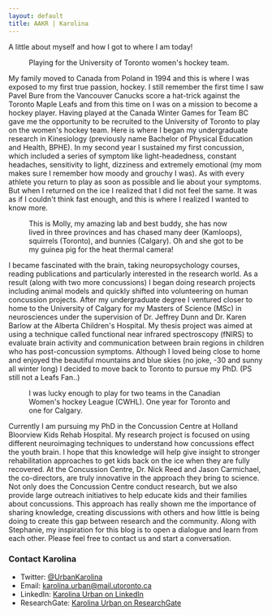 ```yaml
---
layout: default
title: AAKR | Karolina
---
```

<div class="post">
<p class="intro">A little about myself and how I got to where I am today!</p>

<figure>
	<img src="{{ '/assets/img/aboutkarolina/karolina1.jpg' | prepend: site.baseurl }}" alt="">
	<figcaption>Playing for the University of Toronto women's hockey team.</figcaption>
</figure>

<p>My family moved to Canada from Poland in 1994 and this is where I was exposed to my first true passion, hockey. I still remember the first time I saw Pavel Bure from the Vancouver Canucks score a hat-trick against the Toronto Maple Leafs and from this time on I was on a mission to become a hockey player. Having played at the Canada Winter Games for Team BC gave me the opportunity to be recruited to the University of Toronto to play on the women's hockey team. Here is where I began my undergraduate research in Kinesiology (previously name Bachelor of Physical Education and Health, BPHE). In my second year I sustained my first concussion, which included a series of symptom like light-headedness, constant headaches, sensitivity to light, dizziness and extremely emotional (my mom makes sure I remember how moody and grouchy I was). As with every athlete you return to play as soon as possible and lie about your symptoms. But when I returned on the ice I realized that I did not feel the same. It was as if I couldn't think fast enough, and this is where I realized I wanted to know more.</p>

<figure>
	<img src="{{ '/assets/img/aboutkarolina/karolina2.jpg' | prepend: site.baseurl }}" alt="">
	<figcaption>This is Molly, my amazing lab and best buddy, she has now lived in three provinces and has chased many deer (Kamloops), squirrels (Toronto), and bunnies (Calgary). Oh and she got to be my guinea pig for the heat thermal camera!</figcaption>
</figure>

<p>I became fascinated with the brain, taking neuropsychology courses, reading publications and particularly interested in the research world. As a result (along with two more concussions) I began doing research projects including animal models and quickly shifted into volunteering on human concussion projects. After my undergraduate degree I ventured closer to home to the University of Calgary for my Masters of Science (MSc) in neurosciences under the supervision of Dr. Jeffrey Dunn and Dr. Karen Barlow at the Alberta Children's Hospital. My thesis project was aimed at using a technique called functional near infrared spectroscopy (fNIRS) to evaluate brain activity and communication between brain regions in children who has post-concussion symptoms. Although I loved being close to home and enjoyed the beautiful mountains and blue skies (no joke, -30 and sunny all winter long) I decided to move back to Toronto to pursue my PhD. (PS still not a Leafs Fan..)</p>

<figure>
	<img src="{{ '/assets/img/aboutkarolina/karolina3.jpg' | prepend: site.baseurl }}" alt="">
	<figcaption>I was lucky enough to play for two teams in the Canadian Women's hockey League (CWHL). One year for Toronto and one for Calgary.</figcaption>
</figure>


<p>Currently I am pursuing my PhD in the Concussion Centre at Holland Bloorview Kids Rehab Hospital. My research project is focused on using different neuroimaging techniques to understand how concussions effect the youth brain. I hope that this knowledge will help give insight to stronger rehabilitation approaches to get kids back on the ice when they are fully recovered. At the Concussion Centre, Dr. Nick Reed and Jason Carmichael, the co-directors, are truly innovative in the approach they bring to science. Not only does the Concussion Centre conduct research, but we also provide large outreach initiatives to help educate kids and their families about concussions. This approach has really shown me the importance of sharing knowledge, creating discussions with others and how little is being doing to create this gap between research and the community. Along with Stephanie, my inspiration for this blog is to open a dialogue and learn from each other. Please feel free to contact us and start a conversation.</p>

<h3>Contact Karolina</h3>
<ul>
  <li>Twitter: <a href="http://twitter.com/UrbanKarolina">@UrbanKarolina</a></li>
  <li>Email: <a href="mailto:karolina.urban@mail.utoronto.ca">karolina.urban@mail.utoronto.ca</a></li>
  <li>LinkedIn:  <a href="http://ca.linkedin.com/in/karolina-urban-15728860">Karolina Urban on LinkedIn</a></li>
  <li>ResearchGate: <a href="http://www.researchgate.net/profile/Karolina_Urban">Karolina Urban on ResearchGate</a></li>
</ul>
</div>

